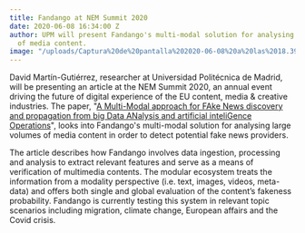 ```yaml
---
title: Fandango at NEM Summit 2020
date: 2020-06-08 16:34:00 Z
author: UPM will present Fandango's multi-modal solution for analysing large volumes
  of media content.
image: "/uploads/Captura%20de%20pantalla%202020-06-08%20a%20las%2018.39.32.png"
---
```


David Martín-Gutiérrez, researcher at Universidad Politécnica de Madrid, will be presenting an article at the NEM Summit 2020, an annual event driving the future of digital experience of the EU content, media & creative industries. The paper, "[A Multi-Modal approach for FAke News discovery and propagation from big Data ANalysis and artificial inteliGence Operations](https://www.dropbox.com/s/9z3a1l8vzd9xwe2/multimodal_approach_fake_news_discovery_and_propagation.pdf?dl=0
)", looks into Fandango's multi-modal solution for analysing large volumes of media content in order to detect potential fake news providers.

The article describes how Fandango involves data ingestion, processing and analysis to extract relevant features and serve as a means of verification of multimedia contents. The modular ecosystem treats the information from a modality perspective (i.e. text, images, videos, meta-data) and offers both single and global evaluation of the content’s fakeness probability. Fandango is currently testing this system in relevant topic scenarios including migration, climate change, European affairs and the Covid crisis.